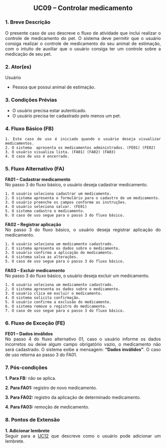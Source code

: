 ## <center> UC09 – Controlar medicamento

<div align="justify">

### 1. Breve Descrição

O presente caso de uso descreve o fluxo de atividade que inclui realizar o controle de medicamento do pet. O sistema deve permitir que o usuário consiga realizar o controle de medicamento do seu animal de estimação, com o intuito de auxiliar que o usuário consiga ter um controle sobre a medicação de seu pet.

### 2. Ator(es)

Usuário

- Pessoa que possui animal de estimação.

### 3. Condições Prévias

- O usuário precisa estar autenticado.
- O usuário precisa ter cadastrado pelo menos um pet.

### 4. Fluxo Básico (FB)

    1. Este caso de uso é iniciado quando o usuário deseja visualizar medicamentos.
    2. O sistema  apresenta os medicamentos administrados. (FE01) (FE02)
    3. O usuário visualiza lista. (FA01) (FA02) (FA03)
    4. O caso de uso é encerrado.

### 5. Fluxo Alternativo (FA)

**FA01 – Cadastrar medicamento**
<br>
No passo 3 do fluxo básico, o usuário deseja cadastrar medicamento.

    1. O usuário seleciona cadastrar um medicamento.
    2. O sistema apresenta o formulário para o cadastro de um medicamento.
    3. O usuário preenche os campos conforme as instruções.
    4. O usuário seleciona salvar. (FE01)
    5. O sistema cadastra o medicamento.
    6. O caso de uso segue para o passo 3 do fluxo básico.

**FA02 – Registrar aplicação**
<br>
No passo 3 do fluxo básico, o usuário deseja registrar aplicação do medicamento.

    1. O usuário seleciona um medicamento cadastrado.
    2. O sistema apresenta os dados sobre o medicamento.
    3. O usuário confirma a aplicação do medicamento.
    4. O sistema salva as alterações.
    5. O caso de uso segue para o passo 3 do fluxo básico.

**FA03 – Excluir medicamento**
<br>
No passo 3 do fluxo básico, o usuário deseja excluir um medicamento.

    1. O usuário seleciona um medicamento cadastrado.
    2. O sistema apresenta os dados sobre o medicamento.
    3. O usuário clica em excluir o medicamento.
    4. O sistema solicita confirmação.
    5. O usuário confirma a exclusão do medicamento.
    6. O sistema remove o registro do medicamento.
    7. O caso de uso segue para o passo 3 do fluxo básico.

### 6. Fluxo de Exceção (FE)

**FE01 – Dados inválidos**
<br>
No passo 4 do fluxo alternativo 01, caso o usuário informe os dados incorretos ou deixe algum campo obrigatório vazio, o medicamento não será cadastrado. O sistema exibe a mensagem: **“Dados inválidos”**. O caso de uso retorna ao passo 3 do FA01.

### 7. Pós-condições

**1. Para FB:** não se aplica.

**2. Para FA01:** registro de novo medicamento.

**3. Para FA02:** registro da aplicação de determinado medicamento.

**4. Para FA03:** remoção de medicamento.

### 8. Pontos de Extensão

**1. Adicionar lembrete**
<br>
Seguir para a [UC12](UC12.md) que descreve como o usuário pode adicionar um lembrete.

</div>
